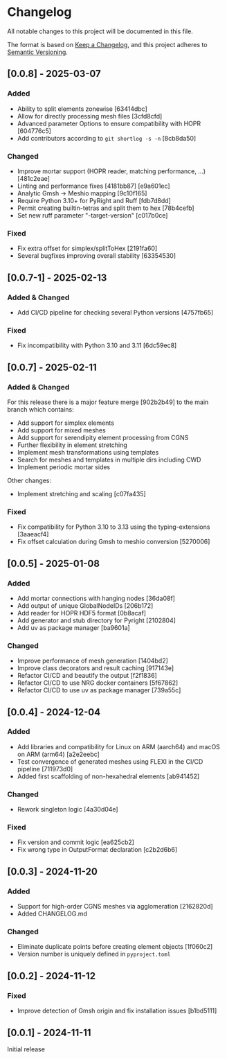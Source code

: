 # Changelog

All notable changes to this project will be documented in this file.

The format is based on [Keep a Changelog](https://keepachangelog.com/en/1.0.0/), and this project adheres to [Semantic Versioning](https://semver.org/spec/v2.0.0.html).

## [0.0.8] - 2025-03-07

### Added
- Ability to split elements zonewise [63414dbc]
- Allow for directly processing mesh files [3cfd8cfd]
- Advanced parameter Options to ensure compatibility with HOPR [604776c5]
- Add contributors according to `git shortlog -s -n` [8cb8da50]

### Changed
- Improve mortar support (HOPR reader, matching performance, ...) [481c2eae]
- Linting and performance fixes [4181bb87] [e9a601ec]
- Analytic Gmsh -> Meshio mapping [9c10f165]
- Require Python 3.10+ for PyRight and Ruff [fdb7d8dd]
- Permit creating builtin-tetras and split them to hex [78b4cefb]
- Set new ruff parameter "-target-version" [c017b0ce]

### Fixed
- Fix extra offset for simplex/splitToHex [2191fa60]
- Several bugfixes improving overall stability [63354530]


## [0.0.7-1] - 2025-02-13

### Added & Changed
- Add CI/CD pipeline for checking several Python versions [4757fb65]

### Fixed
- Fix incompatibility with Python 3.10 and 3.11 [6dc59ec8]

## [0.0.7] - 2025-02-11

### Added & Changed
For this release there is a major feature merge [902b2b49] to the main branch which contains:
- Add support for simplex elements
- Add support for mixed meshes
- Add support for serendipity element processing from CGNS
- Further flexibility in element stretching
- Implement mesh transformations using templates
- Search for meshes and templates in multiple dirs including CWD
- Implement periodic mortar sides

Other changes:
- Implement stretching and scaling [c07fa435]

### Fixed
- Fix compatibility for Python 3.10 to 3.13 using the typing-extensions [3aaeacf4]
- Fix offset calculation during Gmsh to meshio conversion [5270006]

## [0.0.5] - 2025-01-08

### Added
- Add mortar connections with hanging nodes [36da08f]
- Add output of unique GlobalNodeIDs [206b172]
- Add reader for HOPR HDF5 format [0b8acaf]
- Add generator and stub directory for Pyright [2102804]
- Add uv as package manager [ba9601a]

### Changed
- Improve performance of mesh generation [1404bd2]
- Improve class decorators and result caching [917143e]
- Refactor CI/CD and beautify the output [f2f1836]
- Refactor CI/CD to use NRG docker containers [5f67862]
- Refactor CI/CD to use uv as package manager [739a55c]

## [0.0.4] - 2024-12-04

### Added
- Add libraries and compatibility for Linux on ARM (aarch64) and macOS on ARM (arm64) [a2e2eebc]
- Test convergence of generated meshes using FLEXI in the CI/CD pipeline [711973d0]
- Added first scaffolding of non-hexahedral elements [ab941452]

### Changed
- Rework singleton logic [4a30d04e]

### Fixed
- Fix version and commit logic [ea625cb2]
- Fix wrong type in OutputFormat declaration [c2b2d6b6]

## [0.0.3] - 2024-11-20

### Added
- Support for high-order CGNS meshes via agglomeration [2162820d]
- Added CHANGELOG.md

### Changed
- Eliminate duplicate points before creating element objects [1f060c2]
- Version number is uniquely defined in `pyproject.toml`

## [0.0.2] - 2024-11-12

### Fixed
- Improve detection of Gmsh origin and fix installation issues [b1bd5111]

## [0.0.1] - 2024-11-11
Initial release
